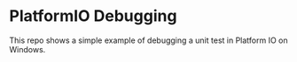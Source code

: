 # PlatformIO Debugging

This repo shows a simple example of debugging a unit test in Platform IO on Windows.
